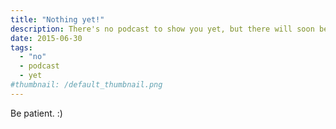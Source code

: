 ```yaml
---
title: "Nothing yet!"
description: There's no podcast to show you yet, but there will soon be.
date: 2015-06-30
tags:
  - "no"
  - podcast
  - yet
#thumbnail: /default_thumbnail.png
---
```

Be patient. :)
